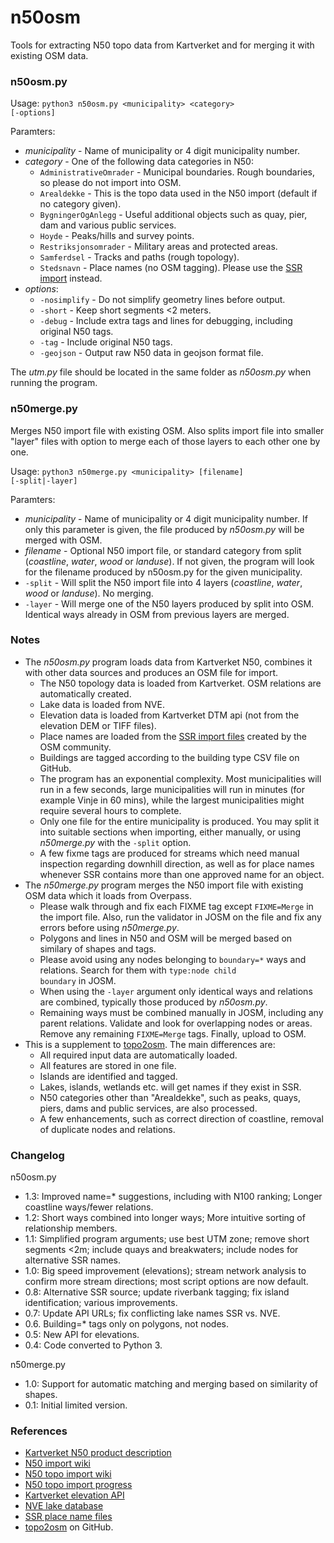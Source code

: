 # n50osm
Tools for extracting N50 topo data from Kartverket and for merging it with existing OSM data.

### n50osm.py ###

Usage: <code>python3 n50osm.py \<municipality\> \<category\> [-options]</code>

Paramters:
* *municipality* - Name of municipality or 4 digit municipality number.
* *category* - One of the following data categories in N50:
  * <code>AdministrativeOmrader</code> - Municipal boundaries. Rough boundaries, so please do not import into OSM.
  * <code>Arealdekke</code> - This is the topo data used in the N50 import (default if no category given).
  * <code>BygningerOgAnlegg</code> - Useful additional objects such as quay, pier, dam and various public services.
  * <code>Hoyde</code> - Peaks/hills and survey points.
  * <code>Restriksjonsomrader</code> - Military areas and protected areas.
  * <code>Samferdsel</code> - Tracks and paths (rough topology).
  * <code>Stedsnavn</code> - Place names (no OSM tagging). Please use the [SSR import](https://wiki.openstreetmap.org/wiki/No:Import_av_stedsnavn_fra_SSR2) instead.
* *options*:
  * <code>-nosimplify</code> - Do not simplify geometry lines before output.
  * <code>-short</code> - Keep short segments <2 meters.
  * <code>-debug</code> - Include extra tags and lines for debugging, including original N50 tags.
  * <code>-tag</code> - Include original N50 tags.
  * <code>-geojson</code> - Output raw N50 data in geojson format file.

The *utm.py* file should be located in the same folder as *n50osm.py* when running the program.

### n50merge.py ###

Merges N50 import file with existing OSM. Also splits import file into smaller "layer" files with option to merge each of those layers to each other one by one.

Usage: <code>python3 n50merge.py \<municipality\> [filename] [-split|-layer]</code>

Paramters:
* *municipality* - Name of municipality or 4 digit municipality number. If only this parameter is given, the file produced by *n50osm.py* will be merged with OSM.
* *filename* - Optional N50 import file, or standard category from split (*coastline*, *water*, *wood* or *landuse*). If not given, the program will look for the filename produced by n50osm.py for the given municipality.
* <code>-split</code> - Will split the N50 import file into 4 layers (*coastline*, *water*, *wood* or *landuse*). No merging.
* <code>-layer</code> - Will merge one of the N50 layers produced by split into OSM. Identical ways already in OSM from previous layers are merged.

### Notes ###

* The *n50osm.py* program loads data from Kartverket N50, combines it with other data sources and produces an OSM file for import.
  * The N50 topology data is loaded from Kartverket. OSM relations are automatically created.
  * Lake data is loaded from NVE.
  * Elevation data is loaded from Kartverket DTM api (not from the elevation DEM or TIFF files).
  * Place names are loaded from the [SSR import files](https://wiki.openstreetmap.org/wiki/No:Import_av_stedsnavn_fra_SSR2) created by the OSM community.
  * Buildings are tagged according to the building type CSV file on GitHub.
  * The program has an exponential complexity. Most municipalities will run in a few seconds, large municipalities will run in minutes (for example Vinje in 60 mins), while the largest municipalities might require several hours to complete.
   * Only one file for the entire municipality is produced. You may split it into suitable sections when importing, either manually, or using *n50merge.py* with the <code>-split</code> option.
  * A few fixme tags are produced for streams which need manual inspection regarding downhill direction, as well as for place names whenever SSR contains more than one approved name for an object.
* The *n50merge.py* program merges the N50 import file with existing OSM data which it loads from Overpass.
  * Please walk through and fix each FIXME tag except <code>FIXME=Merge</code> in the import file. Also, run the validator in JOSM on the file and fix any errors before using *n50merge.py*.
  * Polygons and lines in N50 and OSM will be merged based on similary of shapes and tags.
  * Please avoid using any nodes belonging to <code>boundary=*</code> ways and relations. Search for them with <code>type:node child boundary</code> in JOSM.
  * When using the <code>-layer</code> argument only identical ways and relations are combined, typically those produced by *n50osm.py*.
  * Remaining ways must be combined manually in JOSM, including any parent relations. Validate and look for overlapping nodes or areas. Remove any remaining <code>FIXME=Merge</code> tags. Finally, upload to OSM.
* This is a supplement to [topo2osm](https://github.com/osmno/topo2osm). The main differences are:
  * All required input data are automatically loaded.
  * All features are stored in one file.
  * Islands are identified and tagged.
  * Lakes, islands, wetlands etc. will get names if they exist in SSR.
  * N50 categories other than "Arealdekke", such as peaks, quays, piers, dams and public services, are also processed.
  * A few enhancements, such as correct direction of coastline, removal of duplicate nodes and relations.

### Changelog

n50osm.py
* 1.3: Improved name=* suggestions, including with N100 ranking; Longer coastline ways/fewer relations.
* 1.2: Short ways combined into longer ways; More intuitive sorting of relationship members.
* 1.1: Simplified program arguments; use best UTM zone; remove short segments <2m; include quays and breakwaters; include nodes for alternative SSR names.
* 1.0: Big speed improvement (elevations); stream network analysis to confirm more stream directions; most script options are now default.
* 0.8: Alternative SSR source; update riverbank tagging; fix island identification; various improvements.
* 0.7: Update API URLs; fix conflicting lake names SSR vs. NVE.
* 0.6. Building=* tags only on polygons, not nodes.
* 0.5: New API for elevations.
* 0.4: Code converted to Python 3.

n50merge.py
* 1.0: Support for automatic matching and merging based on similarity of shapes.
* 0.1: Initial limited version.

### References ###

* [Kartverket N50 product description](https://register.geonorge.no/register/versjoner/produktspesifikasjoner/kartverket/n50-kartdata)
* [N50 import wiki](https://wiki.openstreetmap.org/wiki/Import/Catalogue/N50_import_(Norway))
* [N50 topo import wiki](https://wiki.openstreetmap.org/wiki/Import/Catalogue/Topography_import_for_Norway)
* [N50 topo import progress](https://wiki.openstreetmap.org/wiki/Import/Catalogue/Topography_import_for_Norway/assignment)
* [Kartverket elevation API](https://kartverket.no/api-og-data/friluftsliv/hoydeprofil)
* [NVE lake database](https://www.nve.no/karttjenester/kartdata/vassdragsdata/innsjodatabase/)
* [SSR place name files](https://obtitus.github.io/ssr2_to_osm_data/)
* [topo2osm](https://github.com/osmno/topo2osm) on GitHub.
